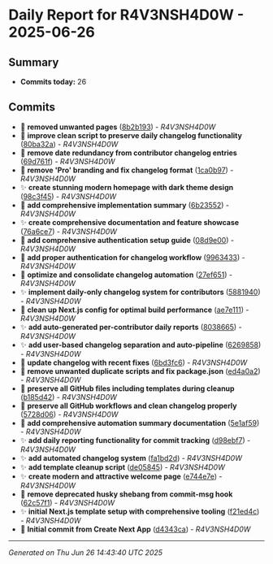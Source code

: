# Daily Report for R4V3NSH4D0W - 2025-06-26

## Summary
- **Commits today:** 26

## Commits

- 🐛 **removed unwanted pages** ([8b2b193](../../commit/8b2b193)) - *R4V3NSH4D0W*
- 🐛 **improve clean script to preserve daily changelog functionality** ([80ba32a](../../commit/80ba32a)) - *R4V3NSH4D0W*
- 🐛 **remove date redundancy from contributor changelog entries** ([69d761f](../../commit/69d761f)) - *R4V3NSH4D0W*
- 🔧 **remove 'Pro' branding and fix changelog format** ([1ca0b97](../../commit/1ca0b97)) - *R4V3NSH4D0W*
- ✨ **create stunning modern homepage with dark theme design** ([98c3f45](../../commit/98c3f45)) - *R4V3NSH4D0W*
- 🔧 **add comprehensive implementation summary** ([6b23552](../../commit/6b23552)) - *R4V3NSH4D0W*
- ✨ **create comprehensive documentation and feature showcase** ([76a6ce7](../../commit/76a6ce7)) - *R4V3NSH4D0W*
- 🔧 **add comprehensive authentication setup guide** ([08d9e00](../../commit/08d9e00)) - *R4V3NSH4D0W*
- 🐛 **add proper authentication for changelog workflow** ([9963433](../../commit/9963433)) - *R4V3NSH4D0W*
- 🔧 **optimize and consolidate changelog automation** ([27ef651](../../commit/27ef651)) - *R4V3NSH4D0W*
- ✨ **implement daily-only changelog system for contributors** ([5881940](../../commit/5881940)) - *R4V3NSH4D0W*
- 🐛 **clean up Next.js config for optimal build performance** ([ae7e111](../../commit/ae7e111)) - *R4V3NSH4D0W*
- ✨ **add auto-generated per-contributor daily reports** ([8038665](../../commit/8038665)) - *R4V3NSH4D0W*
- ✨ **add user-based changelog separation and auto-pipeline** ([6269858](../../commit/6269858)) - *R4V3NSH4D0W*
- 🔧 **update changelog with recent fixes** ([6bd3fc6](../../commit/6bd3fc6)) - *R4V3NSH4D0W*
- 🔧 **remove unwanted duplicate scripts and fix package.json** ([ed4a0a2](../../commit/ed4a0a2)) - *R4V3NSH4D0W*
- 🐛 **preserve all GitHub files including templates during cleanup** ([b185d42](../../commit/b185d42)) - *R4V3NSH4D0W*
- 🐛 **preserve all GitHub workflows and clean changelog properly** ([5728d06](../../commit/5728d06)) - *R4V3NSH4D0W*
- 🔧 **add comprehensive automation summary documentation** ([5e1af59](../../commit/5e1af59)) - *R4V3NSH4D0W*
- ✨ **add daily reporting functionality for commit tracking** ([d98ebf7](../../commit/d98ebf7)) - *R4V3NSH4D0W*
- ✨ **add automated changelog system** ([fa1bd2d](../../commit/fa1bd2d)) - *R4V3NSH4D0W*
- ✨ **add template cleanup script** ([de05845](../../commit/de05845)) - *R4V3NSH4D0W*
- ✨ **create modern and attractive welcome page** ([e744e7e](../../commit/e744e7e)) - *R4V3NSH4D0W*
- 🐛 **remove deprecated husky shebang from commit-msg hook** ([62c57f1](../../commit/62c57f1)) - *R4V3NSH4D0W*
- ✨ **initial Next.js template setup with comprehensive tooling** ([f21ed4c](../../commit/f21ed4c)) - *R4V3NSH4D0W*
- 🔧 **Initial commit from Create Next App** ([d4343ca](../../commit/d4343ca)) - *R4V3NSH4D0W*

---
*Generated on Thu Jun 26 14:43:40 UTC 2025*
